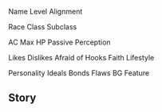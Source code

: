 Name
Level
Alignment

Race
Class
Subclass

AC
Max HP
Passive Perception

Likes
Dislikes
Afraid of
Hooks
Faith
Lifestyle

Personality
Ideals
Bonds
Flaws
BG Feature

Story
-----
